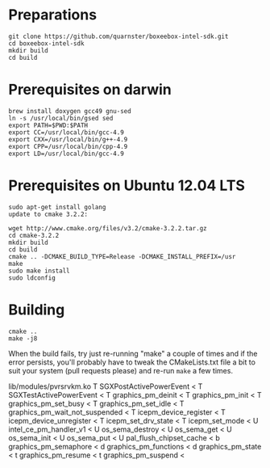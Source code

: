 # Preparations

	git clone https://github.com/quarnster/boxeebox-intel-sdk.git
	cd boxeebox-intel-sdk
	mkdir build
	cd build

# Prerequisites on darwin

	brew install doxygen gcc49 gnu-sed
	ln -s /usr/local/bin/gsed sed
	export PATH=$PWD:$PATH
	export CC=/usr/local/bin/gcc-4.9
	export CXX=/usr/local/bin/g++-4.9
	export CPP=/usr/local/bin/cpp-4.9
	export LD=/usr/local/bin/gcc-4.9
	
# Prerequisites on Ubuntu 12.04 LTS

	sudo apt-get install golang
	update to cmake 3.2.2:
	
	wget http://www.cmake.org/files/v3.2/cmake-3.2.2.tar.gz
	cd cmake-3.2.2
	mkdir build
	cd build
	cmake .. -DCMAKE_BUILD_TYPE=Release -DCMAKE_INSTALL_PREFIX=/usr
	make
	sudo make install
	sudo ldconfig	

# Building

	cmake ..
	make -j8


When the build fails, try just re-running "make" a couple of times and if the error persists, you'll probably have to tweak the CMakeLists.txt file a bit to suit your system (pull requests please) and re-run `make` a few times.


lib/modules/pvrsrvkm.ko
T SGXPostActivePowerEvent				      <
T SGXTestActivePowerEvent				      <
T graphics_pm_deinit					      <
T graphics_pm_init					      <
T graphics_pm_set_busy					      <
T graphics_pm_set_idle					      <
T graphics_pm_wait_not_suspended			      <
T icepm_device_register					      <
T icepm_device_unregister				      <
T icepm_set_drv_state					      <
T icepm_set_mode					      <
U intel_ce_pm_handler_v1				      <
U os_sema_destroy					      <
U os_sema_get						      <
U os_sema_init						      <
U os_sema_put						      <
U pal_flush_chipset_cache				      <
b graphics_pm_semaphore					      <
d graphics_pm_functions					      <
d graphics_pm_state					      <
t graphics_pm_resume					      <
t graphics_pm_suspend					      <


